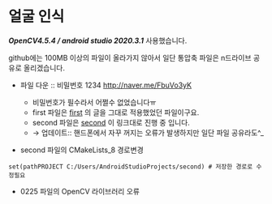 # 얼굴 인식

___OpenCV4.5.4 / android studio 2020.3.1___ 사용했습니다. 

github에는 100MB 이상의 파일이 올라가지 않아서 일단 통압축 파일은 n드라이브 공유로 올리겠습니다.

* 파일 다운 :: 비밀번호 1234 <http://naver.me/FbuVo3yK>
  * 비밀번호가 필수라서 어쩔수 없었습니다ㅠ
  * first 파일은 [first](https://webnautes.tistory.com/923?category=704164, "Android NDK + OpenCV 카메라 예제 및 프로젝트 생성방법(ndk-build 사용)") 의 글을 그대로 적용했었던 파일이구요.
  * second 파일은 [second](https://webnautes.tistory.com/1087?category=704164, "얼굴 검출") 이 링크대로 진행 중 입니다.
  * → 업데이트:: 핸드폰에서 자꾸 꺼지는 오류가 발생하지만 일단 파일 공유라도^_


* second 파일의 CMakeLists_8 경로변경

` set(pathPROJECT C:/Users/AndroidStudioProjects/second) # 저장한 경로로 수정필요 `



* 0225 파일의 OpenCV 라이브러리 오류
